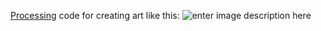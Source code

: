 [Processing](https://processing.org) code for creating art like this:
![enter image description here](https://res-3.cloudinary.com/hneqnfsyt/image/upload/q_auto/v1/ghost-blog-images/zeus_noke.png)

